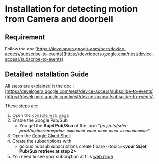 # Installation for detecting motion from Camera and doorbell

## Requirement

Follow the doc [https://developers.google.com/nest/device-access/subscribe-to-events](https://developers.google.com/nest/device-access/subscribe-to-events)


## Detailled Installation Guide

All steps are explained in the doc : [https://developers.google.com/nest/device-access/subscribe-to-events](https://developers.google.com/nest/device-access/subscribe-to-events)

These steps are:
1. Open the [console web page](https://console.nest.google.com/device-access?)
2. Enable the Google Pub/Sub
    - You get the **Sujet Pub/Sub** of the form "*projects/sdm-prod/topics/enterprise-xxxxxxxx-xxxx-xxxx-xxxx-xxxxxxxxxxxx*"
3. Open the [Google Cloud Shell](https://console.cloud.google.com/home/dashboard?cloudshell=true)
4. Create the subscriptions with
    - gcloud pubsub subscriptions create fibaro --topic=**<your Sujet Pub/Sub retrieve at step 2>**
5. You need to see your subcription at this [web page](https://console.cloud.google.com/cloudpubsub/subscription)







